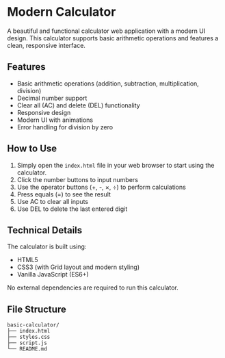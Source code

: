 # Modern Calculator

A beautiful and functional calculator web application with a modern UI design. This calculator supports basic arithmetic operations and features a clean, responsive interface.

## Features

- Basic arithmetic operations (addition, subtraction, multiplication, division)
- Decimal number support
- Clear all (AC) and delete (DEL) functionality
- Responsive design
- Modern UI with animations
- Error handling for division by zero

## How to Use

1. Simply open the `index.html` file in your web browser to start using the calculator.
2. Click the number buttons to input numbers
3. Use the operator buttons (+, -, ×, ÷) to perform calculations
4. Press equals (=) to see the result
5. Use AC to clear all inputs
6. Use DEL to delete the last entered digit

## Technical Details

The calculator is built using:
- HTML5
- CSS3 (with Grid layout and modern styling)
- Vanilla JavaScript (ES6+)

No external dependencies are required to run this calculator.

## File Structure

```
basic-calculator/
├── index.html
├── styles.css
├── script.js
└── README.md
``` 